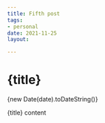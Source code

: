 ```yaml
---
title: Fifth post
tags:
- personal
date: 2021-11-25
layout:

---
```


# {title}

<time datetime={date}>{new Date(date).toDateString()}</time><!-- .toLocaleDateString() -->

{title} content
